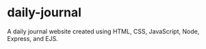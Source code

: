 # daily-journal
A daily journal website created using HTML, CSS, JavaScript, Node, Express, and EJS.
